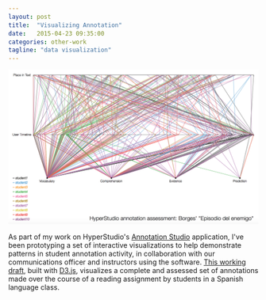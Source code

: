 ```yaml
---
layout: post
title:  "Visualizing Annotation"
date:   2015-04-23 09:35:00
categories: other-work
tagline: "data visualization"
---
```

<a href="http://web.mit.edu/akstuhl/www/annotation-vis">![](/assets/ans-vis.png)</a>

As part of my work on HyperStudio's [Annotation Studio](http://www.annotationstudio.org) application, I've been prototyping a set of interactive visualizations to help demonstrate patterns in student annotation activity, in collaboration with our communications officer and instructors using the software. [This working draft](http://web.mit.edu/akstuhl/www/annotation-vis), built with [D3.js](http://d3js.org), visualizes a complete and assessed set of annotations made over the course of a reading assignment by students in a Spanish language class.